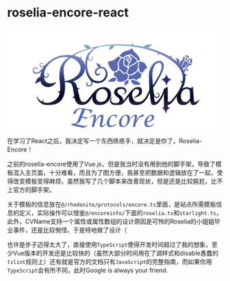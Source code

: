 # roselia-encore-react

![Roselia-Encore-React](https://raw.githubusercontent.com/Somainer/roselia-encore-react/master/public/img/logo.png)

在学习了React之后，我决定写一个东西练练手，就决定是你了，Roselia-Encore！

之前的roselia-encore使用了Vue.js，但是我当时没有用到他的脚手架，导致了模板混入主页面，十分难看，而且为了图方便，我甚至把数据和逻辑放在了一起，使得改变模板变得麻烦，虽然我写了几个脚本来改善现状，但是还是比较尴尬，比不上官方的脚手架。

关于模板的信息放在`@/rhodonite/protocols/encore.ts`里面，是站点所需模板信息的定义，实际操作可以借鉴`@/encoreinfo/`下面的`roselia.ts`和`starlight.ts`，此外，CVName支持一个属性或属性数组的设计原因是可怜的Roselia的小姐姐毕业事件，还是比较惋惜，于是特地做了设计（

也许是步子迈得太大了，直接使用`TypeScript`使得开发时间超过了我的想象，至少Vue版本的开发还是比较快的（虽然大部分时间用在了调样式和disable愚蠢的`tslint`规则上）还有就是官方的文档只有`JavaScript`的完整指南，而如果你用`TypeScript`会有所不同，此时Google is always your friend.